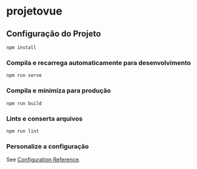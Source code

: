 # projetovue

## Configuração do Projeto
```
npm install
```

### Compila e recarrega automaticamente para desenvolvimento
```
npm run serve
```

### Compila e minimiza para produção
```
npm run build
```

### Lints e conserta arquivos
```
npm run lint
```

### Personalize a configuração
See [Configuration Reference](https://cli.vuejs.org/config/).
